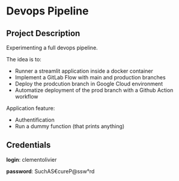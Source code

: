 # Devops Pipeline
## Project Description
Experimenting a full devops pipeline.

The idea is to:
- Runner a streamlit application inside a docker container
- Implement a GitLab Flow with main and production branches
- Deploy the prodcution branch in Google Cloud environment
- Automatize deployment of the prod branch with a Github Action workflow


Application feature:
- Authentification
- Run a dummy function (that prints anything)

## Credentials
**login**: clementolivier

**password**: SuchAS€cureP@ssw°rd
